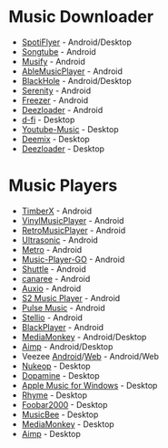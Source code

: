 # Music Downloader

* [SpotiFlyer](https://github.com/Shabinder/SpotiFlyer) - Android/Desktop
* [Songtube](https://github.com/SongTube/SongTube-App) - Android
* [Musify](https://github.com/Harsh-23/Musify) - Android
* [AbleMusicPlayer](https://github.com/uditkarode/AbleMusicPlayer) - Android
* [BlackHole](https://github.com/Sangwan5688/BlackHole) - Android/Desktop
* [Serenity](https://github.com/YajanaRao/Serenity) - Android
* [Freezer](https://t.me/freezerandroid) - Android
* [Deezloader](https://www.deezloader.app/) - Android
* [d-fi](https://github.com/d-fi/releases) - Desktop
* [Youtube-Music](https://github.com/th-ch/youtube-music) - Desktop
* [Deemix](https://deemix.app/) - Desktop
* [Deezloader](https://www.deezloader.app/) - Desktop

# Music Players

* [TimberX](https://github.com/naman14/TimberX) - Android
* [VinylMusicPlayer](https://github.com/AdrienPoupa/VinylMusicPlayer) - Android
* [RetroMusicPlayer](https://github.com/RetroMusicPlayer/RetroMusicPlayer) - Android
* [Ultrasonic](https://github.com/ultrasonic/ultrasonic) - Android
* [Metro](https://github.com/MuntashirAkon/Metro) - Android
* [Music-Player-GO](https://github.com/enricocid/Music-Player-GO) - Android
* [Shuttle](https://github.com/timusus/Shuttle) - Android
* [canaree](https://github.com/ologe/canaree-music-player) - Android
* [Auxio](https://github.com/OxygenCobalt/Auxio) - Android
* [S2 Music Player](https://play.google.com/store/apps/details?id=com.simplecityapps.shuttle) - Android
* [Pulse Music](https://play.google.com/store/apps/details?id=com.hardcodecoder.pulse) - Android
* [Stellio](https://stellio.ru/en) - Android
* [BlackPlayer](https://play.google.com/store/apps/details?id=com.musicplayer.blackplayerfree) - Android
* [MediaMonkey](https://www.mediamonkey.com/) - Android/Desktop
* [Aimp](https://www.aimp.ru/) - Android/Desktop
* Veezee [Android](https://github.com/veezee-music/veezee-android)/[Web](https://github.com/veezee-music/veezee-web) - Android/Web
* [Nukeop](https://github.com/nukeop/nuclear) - Desktop
* [Dopamine](https://github.com/digimezzo/dopamine-windows) - Desktop
* [Apple Music for Windows](https://github.com/imxeno/apple-music-windows) - Desktop
* [Rhyme](https://github.com/Rhyme-Player/Rhyme) - Desktop
* [Foobar2000](https://www.foobar2000.org/) - Desktop
* [MusicBee](https://www.getmusicbee.com/) - Desktop
* [MediaMonkey](https://www.mediamonkey.com/) - Desktop
* [Aimp](https://www.aimp.ru/) - Desktop
